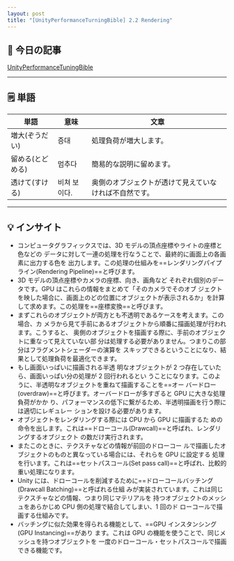 ```yaml
---
layout: post
title: "[UnityPerformanceTurningBible] 2.2 Rendering"
---
```


## 📖 今日の記事  
[UnityPerformanceTuningBible](https://github.com/CyberAgentGameEntertainment/UnityPerformanceTuningBible/releases/tag/v1.0.5)

---

## 🗒️ 単語

| 単語        | 意味      | 文章                          |
| --------- | ------- | --------------------------- |
| 増大(ぞうだい)  | 증대      | 処理負荷が増大します。                 |
| 留める(とどめる) | 멈추다     | 簡易的な説明に留めます。                |
| 透けて(すける)  | 비쳐 보이다. | 奥側のオブジェクトが透けて見えていなければ不自然です。 |


---

## 💡 インサイト

- コンピュータグラフィックスでは、3D モデルの頂点座標やライトの座標と色などの データに対して一連の処理を行なうことで、最終的に画面上の各画素に出力する色を 出力します。この処理の仕組みを==レンダリングパイプライン(Rendering Pipeline)==と呼びます。
- 3D モデルの頂点座標やカメラの座標、向き、画角など それぞれ個別のデータです。GPU はこれらの情報をまとめて「そのカメラでそのオブ ジェクトを映した場合に、画面上のどの位置にオブジェクトが表示されるか」を計算 して求めます。この処理を==座標変換==と呼びます。
- まずこれらのオブジェクトが両方とも不透明であるケースを考えます。この場合、カ メラから見て手前にあるオブジェクトから順番に描画処理が行われます。こうすると、 奥側のオブジェクトを描画する際に、手前のオブジェクトに重なって見えていない部 分は処理する必要がありません。つまりこの部分はフラグメントシェーダーの演算を スキップできるということになり、結果として処理負荷を最適化できます。
- もし画面いっぱいに描画される半透 明なオブジェクトが 2 つ存在していたら、画面いっぱい分の処理が 2 回行われるとい うことになります。このように、半透明なオブジェクトを重ねて描画することを==オー バードロー(overdraw)==と呼びます。オーバードローが多すぎると GPU に大きな処理負荷がかか り、パフォーマンスの低下に繋がるため、半透明描画を行う際には適切にレギュレー ションを設ける必要があります。
- オブジェクトをレンダリングする際には CPU から GPU に描画するた めの命令を出します。これは==ドローコール(Drawcall)==と呼ばれ、レンダリングするオブジェクト の数だけ実行されます。
- またこのときに、テクスチャなどの情報が前回のドローコー ルで描画したオブジェクトのものと異なっている場合には、それらを GPU に設定する 処理を行います。これは==セットパスコール(Set pass call)==と呼ばれ、比較的重い処理になります。
- Unity には、ドローコールを削減するために==ドローコールバッチング(Drawcall Batching)==と呼ばれる仕組 みが実装されています。これは同じテクスチャなどの情報、つまり同じマテリアルを 持つオブジェクトのメッシュをあらかじめ CPU 側の処理で結合してしまい、1 回のド ローコールで描画する仕組みです。
- バッチングに似た効果を得られる機能として、==GPU インスタンシング(GPU Instancing)==があり ます。これは GPU の機能を使うことで、同じメッシュを持つオブジェクトを 一度のドローコール・セットパスコールで描画できる機能です。
